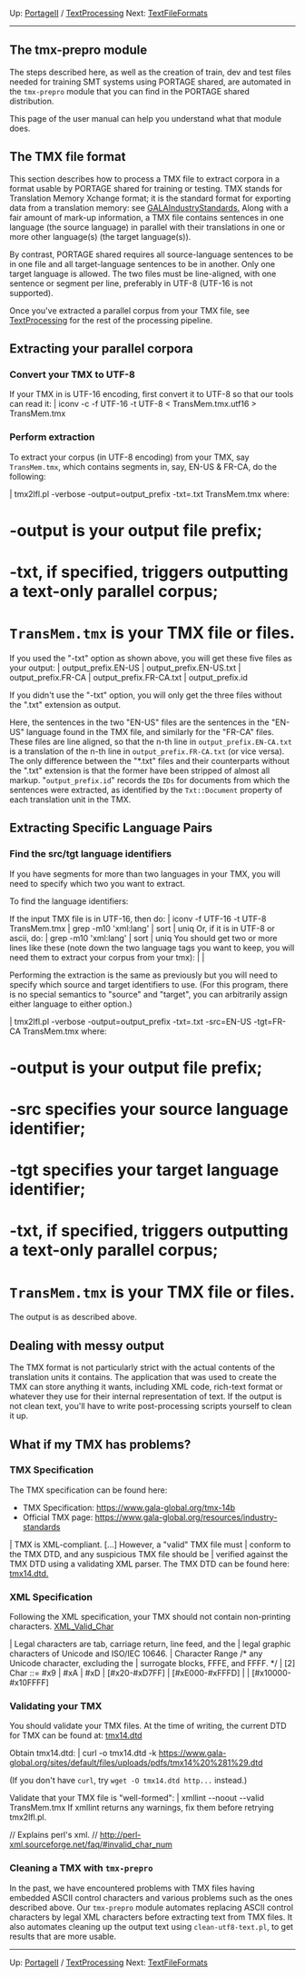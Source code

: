 Up: [PortageII](PortageMachineTranslation.md)
/ [TextProcessing](PORTAGE_sharedTextProcessing.md)
Next: [TextFileFormats](PORTAGE_sharedFileFormats.md)

-------------------------

## The tmx-prepro module

The steps described here, as well as the creation of train, dev and test files needed for training SMT systems using PORTAGE shared, are automated in the `tmx-prepro` module that you can find in the PORTAGE shared distribution.

This page of the user manual can help you understand what that module does.

## The TMX file format

This section describes how to process a TMX file to extract corpora in a format usable by PORTAGE shared for training or testing.  TMX stands for Translation Memory Xchange format; it is the standard format for exporting data from a translation memory: see [GALAIndustryStandards.](https://www.gala-global.org/resources/industry-standards.md) Along with a fair amount of mark-up information, a TMX file contains sentences in one language (the source language) in parallel with their translations in one or more other language(s) (the target language(s)).

By contrast, PORTAGE shared requires all source-language sentences to be in one file and all target-language sentences to be in another.  Only one target language is allowed.  The two files must be line-aligned, with one  sentence or segment per line, preferably in UTF-8 (UTF-16 is not supported).

Once you've extracted a parallel corpus from your TMX file, see [TextProcessing](PORTAGE_sharedTextProcessing.md) for the rest of the processing pipeline.

## Extracting your parallel corpora

### Convert your TMX to UTF-8

If your TMX in is UTF-16 encoding, first convert it to UTF-8 so that our tools can read it:
| iconv -c -f UTF-16 -t UTF-8 < TransMem.tmx.utf16 > TransMem.tmx

### Perform extraction
To extract your corpus (in UTF-8 encoding) from your TMX, say `TransMem.tmx`, which contains segments in, say, EN-US & FR-CA, do the following:

| tmx2lfl.pl -verbose -output=output_prefix -txt=.txt TransMem.tmx
where:
# -output is your output file prefix;
# -txt, if specified, triggers outputting a text-only parallel corpus;
# `TransMem.tmx` is your TMX file or files.

If you used the "-txt" option as shown above, you will get these five files as your output:
| output_prefix.EN-US
| output_prefix.EN-US.txt
| output_prefix.FR-CA
| output_prefix.FR-CA.txt
| output_prefix.id

If you didn't use the "-txt" option, you will only get the three files without the ".txt" extension as output.

Here, the sentences in the two "EN-US" files are the sentences in the "EN-US" language found in the TMX file, and similarly for the "FR-CA" files. These files are line aligned, so that the n-th line in `output_prefix.EN-CA.txt` is a translation of the n-th line in `output_prefix.FR-CA.txt` (or vice versa). The only difference between the "*.txt" files and their counterparts without the ".txt" extension is that the former have been stripped of almost all markup. "`output_prefix.id`" records the `IDs` for documents from which the sentences were extracted, as identified by the `Txt::Document` property of each translation unit in the TMX.

## Extracting Specific Language Pairs
### Find the src/tgt language identifiers

If you have segments for more than two languages in your TMX, you will need to specify which two you want to extract.

To find the language identifiers:

If the input TMX file is in UTF-16, then do: 
| iconv -f UTF-16 -t UTF-8 TransMem.tmx | grep -m10 'xml:lang' | sort | uniq
Or, if it is in UTF-8 or ascii, do: 
| grep -m10 'xml:lang' | sort | uniq
You should get two or more lines like these (note down the two language tags you want to keep, you will need them to extract your corpus from your tmx): 
| <tuv xml:lang="EN-US">
| <tuv xml:lang="FR-CA">

Performing the extraction is the same as previously but you will need to specify which source and target identifiers to use.  (For this program, there is no special semantics to "source" and "target", you can arbitrarily assign either language to either option.)

| tmx2lfl.pl -verbose -output=output_prefix -txt=.txt -src=EN-US -tgt=FR-CA TransMem.tmx
where:
# -output is your output file prefix;
# -src specifies your source language identifier;
# -tgt specifies your target language identifier;
# -txt, if specified, triggers outputting a text-only parallel corpus;
# `TransMem.tmx` is your TMX file or files.

The output is as described above.

## Dealing with messy output

The TMX format is not particularly strict with the actual contents of the translation units it contains.  The application that was used to create the TMX can store anything it wants, including XML code, rich-text format or whatever they use for their internal representation of text.  If the output is not clean text, you'll have to write post-processing scripts yourself to clean it up.

## What if my TMX has problems?
### TMX Specification

The TMX specification can be found here:
* TMX Specification: https://www.gala-global.org/tmx-14b
* Official TMX page: https://www.gala-global.org/resources/industry-standards

|   TMX is XML-compliant.  [...]  However, a "valid" TMX file must
|   conform to the TMX DTD, and any suspicious TMX file should be
|   verified against the TMX DTD using a validating XML parser.
The TMX DTD can be found here: [tmx14.dtd.](https://www.gala-global.org/sites/default/files/uploads/pdfs/tmx14%20%281%29.dtd.md)

### XML Specification

Following the XML specification, your TMX should not contain non-printing characters.
[XML_Valid_Char](http://www.w3.org/TR/1998/REC-xml-19980210.html#NT-Char.md)

|   Legal characters are tab, carriage return, line feed, and the
|   legal graphic characters of Unicode and ISO/IEC 10646.
|   Character Range   /* any Unicode character, excluding the
|   surrogate blocks, FFFE, and FFFF. */
|   [2] Char ::= #x9 | #xA | #xD | [#x20-#xD7FF] | [#xE000-#xFFFD] |
|   [#x10000-#x10FFFF]

### Validating your TMX

You should validate your TMX files.  At the time of writing, the current DTD for TMX can be found at:
[tmx14.dtd](http://www.lisa.org/fileadmin/standards/tmx1.4/tmx14.dtd.txt.md)

Obtain tmx14.dtd:
| curl -o tmx14.dtd -k https://www.gala-global.org/sites/default/files/uploads/pdfs/tmx14%20%281%29.dtd

(If you don't have `curl`, try `wget -O tmx14.dtd http...` instead.)

Validate that your TMX file is "well-formed":
| xmllint --noout --valid TransMem.tmx
If xmllint returns any warnings, fix them before retrying tmx2lfl.pl.

// Explains perl's xml.
// http://perl-xml.sourceforge.net/faq/#invalid_char_num

### Cleaning a TMX with `tmx-prepro`

In the past, we have encountered problems with TMX files having embedded ASCII control characters and various problems such as the ones described above. Our `tmx-prepro` module automates replacing ASCII control characters by legal XML characters before extracting text from TMX files. It also automates cleaning up the output text using `clean-utf8-text.pl`, to get results that are more usable.


-------------------------

Up: [PortageII](PortageMachineTranslation.md)
/ [TextProcessing](PORTAGE_sharedTextProcessing.md)
Next: [TextFileFormats](PORTAGE_sharedFileFormats.md)